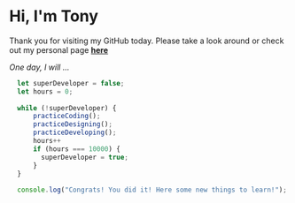 # Hi, I'm Tony 

Thank you for visiting my GitHub today. Please take a look around or check out my personal page **[here](https://tonyvu.vercel.app)**

*One day, I will ...*
```javascript
  let superDeveloper = false;
  let hours = 0;
  
  while (!superDeveloper) {
      practiceCoding();
      practiceDesigning();
      practiceDeveloping();
      hours++
      if (hours === 10000) { 
        superDeveloper = true;
      }
  }
  
  console.log("Congrats! You did it! Here some new things to learn!");
```
